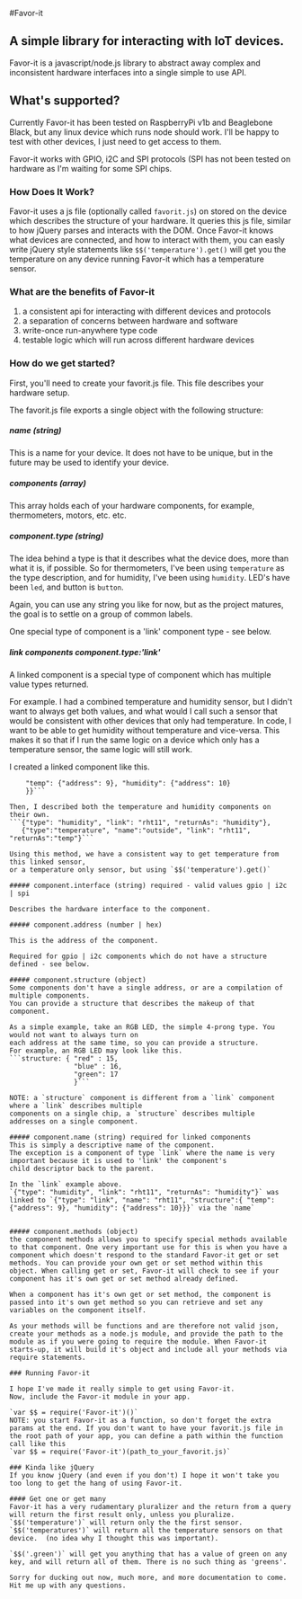 #Favor-it
## A simple library for interacting with IoT devices.

Favor-it is a javascript/node.js library to abstract away complex and inconsistent hardware interfaces into a single simple to use API.

## What's supported?
Currently Favor-it has been tested on RaspberryPi v1b and Beaglebone Black, 
but any linux device which runs node should work. I'll be happy to test with other devices,
I just need to get access to them.
 
Favor-it works with GPIO, i2C and SPI protocols (SPI has not been tested on hardware as I'm waiting for some SPI chips.

### How Does It Work?

Favor-it uses a js file (optionally called `favorit.js`) on stored on the device which describes the structure of your hardware.
It queries this js file, similar to how jQuery parses and interacts with the DOM. 
Once Favor-it knows what devices are connected, and how to interact with them, 
you can easly write jQuery style statements like `$$('temperature').get()`
 will get you the temperature on any device running Favor-it which has a temperature sensor. 

### What are the benefits of Favor-it 
1) a consistent api for interacting with different devices and protocols
2) a separation of concerns between hardware and software
3) write-once run-anywhere type code
4) testable logic which will run across different hardware devices

### How do we get started?

First, you'll need to create your favorit.js file. 
This file describes your hardware setup. 


The favorit.js file exports a single object with the following structure:

##### name (string)
This is a name for your device. 
It does not have to be unique, but in the future may be used to identify your device.

##### components (array)
This array holds each of your hardware components, 
for example, thermometers, motors, etc. etc. 

##### component.type (string)
The idea behind a type is that it describes what the 
device does, more than what it is, if possible. 
So for thermometers, I've been using `temperature` as the 
type description, and for humidity, I've been using `humidity`. 
LED's have been `led`, and button is `button`. 

Again, you can use any string you like for now, but
as the project matures, the goal is to settle on a group
of common labels. 

One special type of component is a 'link' component type - see below.

##### link components component.type:'link'
A linked component is a special type of component 
which has multiple value types returned.
 
For example. I had a combined temperature and humidity sensor, but I didn't want to always get both values, and what would I call such a sensor that would be consistent with other devices that only had temperature. 
In code, I want to be able to get humidity without temperature and vice-versa. 
This makes it so that if I run the same logic on a device which only has a temperature sensor, the same logic
will still work.

I created a linked component like this. 

```{"type": "link", "name": "rht11", "structure":{ 
	"temp": {"address": 9}, "humidity": {"address": 10}
	}}```

Then, I described both the temperature and humidity components on their own.
```{"type": "humidity", "link": "rht11", "returnAs": "humidity"},
   {"type":"temperature", "name":"outside", "link": "rht11", "returnAs":"temp"}```
                    
Using this method, we have a consistent way to get temperature from this linked sensor, 
or a temperature only sensor, but using `$$('temperature').get()`

##### component.interface (string) required - valid values gpio | i2c | spi

Describes the hardware interface to the component. 

##### component.address (number | hex) 

This is the address of the component.

Required for gpio | i2c components which do not have a structure defined - see below.

##### component.structure (object)
Some components don't have a single address, or are a compilation of multiple components. 
You can provide a structure that describes the makeup of that component. 

As a simple example, take an RGB LED, the simple 4-prong type. You would not want to always turn on 
each address at the same time, so you can provide a structure. 
For example, an RGB LED may look like this. 
```structure: { "red" : 15,
                "blue" : 16,
                "green": 17
                }```
               
NOTE: a `structure` component is different from a `link` component where a `link` describes multiple
components on a single chip, a `structure` describes multiple addresses on a single component.

##### component.name (string) required for linked components
This is simply a descriptive name of the component. 
The exception is a component of type `link` where the name is very important because it is used to 'link' the component's
child descriptor back to the parent.

In the `link` example above.
`{"type": "humidity", "link": "rht11", "returnAs": "humidity"}` was linked to `{"type": "link", "name": "rht11", "structure":{ "temp": {"address": 9}, "humidity": {"address": 10}}}` via the `name`
  

##### component.methods (object)
the component methods allows you to specify special methods available to that component. One very important use for this is when you have a component which doesn't respond to the standard Favor-it get or set methods. You can provide your own get or set method within this object. When calling get or set, Favor-it will check to see if your component has it's own get or set method already defined.

When a component has it's own get or set method, the component is passed into it's own get method so you can retrieve and set any variables on the component itself. 

As your methods will be functions and are therefore not valid json, create your methods as a node.js module, and provide the path to the module as if you were going to require the module. When Favor-it starts-up, it will build it's object and include all your methods via require statements.  

### Running Favor-it

I hope I've made it really simple to get using Favor-it.
Now, include the Favor-it module in your app. 

`var $$ = require('Favor-it')()`
NOTE: you start Favor-it as a function, so don't forget the extra params at the end. If you don't want to have your favorit.js file in the root path of your app, you can define a path within the function call like this
`var $$ = require('Favor-it')(path_to_your_favorit.js)`

### Kinda like jQuery
If you know jQuery (and even if you don't) I hope it won't take you too long to get the hang of using Favor-it.

#### Get one or get many
Favor-it has a very rudamentary pluralizer and the return from a query will return the first result only, unless you pluralize. 
`$$('temperature')` will return only the the first sensor. 
`$$('temperatures')` will return all the temperature sensors on that device.  (no idea why I thought this was important). 

`$$('.green')` will get you anything that has a value of green on any key, and will return all of them. There is no such thing as 'greens'. 

Sorry for ducking out now, much more, and more documentation to come. Hit me up with any questions. 


